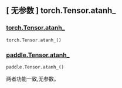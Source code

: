 ## [ 无参数 ] torch.Tensor.atanh_

### [torch.Tensor.atanh_](https://pytorch.org/docs/stable/generated/torch.Tensor.atanh_.html#torch.Tensor.atanh_)

```
torch.Tensor.atanh_()
```

### [paddle.Tensor.atanh_]()

```
paddle.Tensor.atanh_()
```

两者功能一致,无参数。
